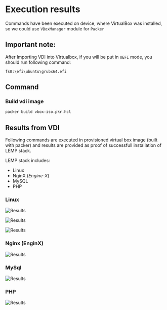 # Execution results

Commands have been executed on device, where VirtualBox was installed, so we could use `VBoxManager` module for `Packer`

## Important note:

After Importing VDI into Virtualbox, if you will be put in `UEFI` mode, you should run following command:  
```shell
fs0:\efi\ubuntu\grubx64.efi
```

## Command

### Build vdi image
```bash
packer build vbox-iso.pkr.hcl
```

## Results from VDI
  
Following commands are executed in provisioned virtual box image (built with packer) and results are provided as proof of successfull installation of LEMP stack.  

LEMP stack includes:  
- Linux
- NginX (*Engine-X*)
- MySQL
- PHP

### Linux

![Results](https://github.com/levankhelo/chapter-6.1/blob/main/packer/vbox-iso-1/artifacts/linux-1.png?raw=true)

![Results](https://github.com/levankhelo/chapter-6.1/blob/main/packer/vbox-iso-1/artifacts/linux-2.png?raw=true)

![Results](https://github.com/levankhelo/chapter-6.1/blob/main/packer/vbox-iso-1/artifacts/linux-3.png?raw=true)

### Nginx (EnginX)

![Results](https://github.com/levankhelo/chapter-6.1/blob/main/packer/vbox-iso-1/artifacts/nginx.png?raw=true)

### MySql

![Results](https://github.com/levankhelo/chapter-6.1/blob/main/packer/vbox-iso-1/artifacts/mysql.png?raw=true)

### PHP

![Results](https://github.com/levankhelo/chapter-6.1/blob/main/packer/vbox-iso-1/artifacts/php.png?raw=true)


